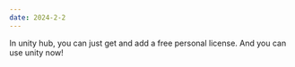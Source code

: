 ```yaml
---
date: 2024-2-2
---
```


In unity hub, you can just get and add a free personal license. And you can use unity now!

